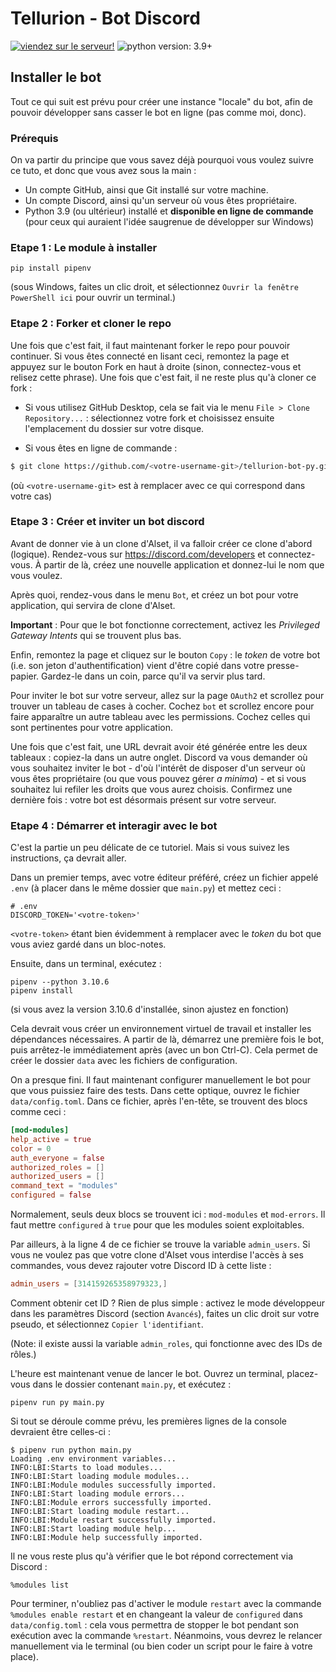 # Tellurion - Bot Discord

[![viendez sur le serveur!](https://badgen.net/discord/members/7f8VZxE?icon=discord)](https://discord.gg/7f8VZxE) ![python version: 3.9+](https://badgen.net/badge/python/3.9+/blue)

## Installer le bot

Tout ce qui suit est prévu pour créer une instance "locale" du bot, afin de pouvoir développer sans casser le bot en ligne (pas comme moi, donc).

### Prérequis

On va partir du principe que vous savez déjà pourquoi vous voulez suivre ce tuto, et donc que vous avez sous la main :

- Un compte GitHub, ainsi que Git installé sur votre machine.
- Un compte Discord, ainsi qu'un serveur où vous êtes propriétaire.
- Python 3.9 (ou ultérieur) installé et **disponible en ligne de commande** (pour ceux qui auraient l'idée saugrenue de développer sur Windows)

### Etape 1 : Le module à installer

```
pip install pipenv
```

(sous Windows, faites un clic droit, et sélectionnez `Ouvrir la fenêtre PowerShell ici` pour ouvrir un terminal.)

### Etape 2 : Forker et cloner le repo

Une fois que c'est fait, il faut maintenant forker le repo pour pouvoir continuer. Si vous êtes connecté en lisant ceci, remontez la page et appuyez sur le bouton Fork en haut à droite (sinon, connectez-vous et relisez cette phrase). Une fois que c'est fait, il ne reste plus qu'à cloner ce fork :

- Si vous utilisez GitHub Desktop, cela se fait via le menu `File > Clone Repository...` : sélectionnez votre fork et choisissez ensuite l'emplacement du dossier sur votre disque.

- Si vous êtes en ligne de commande :
```bash
$ git clone https://github.com/<votre-username-git>/tellurion-bot-py.git
```
(où `<votre-username-git>` est à remplacer avec ce qui correspond dans votre cas)

### Etape 3 : Créer et inviter un bot discord

Avant de donner vie à un clone d'Alset, il va falloir créer ce clone d'abord (logique).
Rendez-vous sur https://discord.com/developers et connectez-vous. À partir de là, créez une nouvelle application et donnez-lui le nom que vous voulez.

Après quoi, rendez-vous dans le menu `Bot`, et créez un bot pour votre application, qui servira de clone d'Alset.

**Important** : Pour que le bot fonctionne correctement, activez les *Privileged Gateway Intents* qui se trouvent plus bas.

Enfin, remontez la page et cliquez sur le bouton `Copy` : le *token* de votre bot (i.e. son jeton d'authentification) vient d'être copié dans votre presse-papier. Gardez-le dans un coin, parce qu'il va servir plus tard.

Pour inviter le bot sur votre serveur, allez sur la page `OAuth2` et scrollez pour trouver un tableau de cases à cocher. Cochez `bot` et scrollez encore pour faire apparaître un autre tableau avec les permissions. Cochez celles qui sont pertinentes pour votre application.

Une fois que c'est fait, une URL devrait avoir été générée entre les deux tableaux : copiez-la dans un autre onglet. Discord va vous demander où vous souhaitez inviter le bot - d'où l'intérêt de disposer d'un serveur où vous êtes propriétaire (ou que vous pouvez gérer *a minima*) - et si vous souhaitez lui refiler les droits que vous aurez choisis. Confirmez une dernière fois : votre bot est désormais présent sur votre serveur.

### Etape 4 : Démarrer et interagir avec le bot

C'est la partie un peu délicate de ce tutoriel. Mais si vous suivez les instructions, ça devrait aller.

Dans un premier temps, avec votre éditeur préféré, créez un fichier appelé `.env` (à placer dans le même dossier que `main.py`) et mettez ceci :
```
# .env
DISCORD_TOKEN='<votre-token>'
```

`<votre-token>` étant bien évidemment à remplacer avec le *token* du bot que vous aviez gardé dans un bloc-notes.

Ensuite, dans un terminal, exécutez :
```
pipenv --python 3.10.6
pipenv install
```
(si vous avez la version 3.10.6 d'installée, sinon ajustez en fonction)

Cela devrait vous créer un environnement virtuel de travail et installer les dépendances nécessaires. A partir de là, démarrez une première fois le bot, puis arrêtez-le immédiatement après (avec un bon Ctrl-C). Cela permet de créer le dossier `data` avec les fichiers de configuration.

On a presque fini. Il faut maintenant configurer manuellement le bot pour que vous puissiez faire des tests. Dans cette optique, ouvrez le fichier `data/config.toml`. Dans ce fichier, après l'en-tête, se trouvent des blocs comme ceci :
```TOML
[mod-modules]
help_active = true
color = 0
auth_everyone = false
authorized_roles = []
authorized_users = []
command_text = "modules"
configured = false
```
Normalement, seuls deux blocs se trouvent ici : `mod-modules` et `mod-errors`. Il faut mettre `configured` à `true` pour que les modules soient exploitables.

Par ailleurs, à la ligne 4 de ce fichier se trouve la variable `admin_users`. Si vous ne voulez pas que votre clone d'Alset vous interdise l'accès à ses commandes, vous devez rajouter votre Discord ID à cette liste :
```TOML
admin_users = [314159265358979323,]
```
Comment obtenir cet ID ? Rien de plus simple : activez le mode développeur dans les paramètres Discord (section `Avancés`), faites un clic droit sur votre pseudo, et sélectionnez `Copier l'identifiant`.

(Note: il existe aussi la variable `admin_roles`, qui fonctionne avec des IDs de rôles.)

L'heure est maintenant venue de lancer le bot. Ouvrez un terminal, placez-vous dans le dossier contenant `main.py`, et exécutez :
```
pipenv run py main.py
```

Si tout se déroule comme prévu, les premières lignes de la console devraient être celles-ci :

```SHELL
$ pipenv run python main.py
Loading .env environment variables...
INFO:LBI:Starts to load modules...
INFO:LBI:Start loading module modules...
INFO:LBI:Module modules successfully imported.
INFO:LBI:Start loading module errors...
INFO:LBI:Module errors successfully imported.
INFO:LBI:Start loading module restart...
INFO:LBI:Module restart successfully imported.
INFO:LBI:Start loading module help...
INFO:LBI:Module help successfully imported.
```

Il ne vous reste plus qu'à vérifier que le bot répond correctement via Discord :
```
%modules list
```

Pour terminer, n'oubliez pas d'activer le module `restart` avec la commande `%modules enable restart` et en changeant la valeur de `configured` dans `data/config.toml` : cela vous permettra de stopper le bot pendant son exécution avec la commande `%restart`. Néanmoins, vous devrez le relancer manuellement via le terminal (ou bien coder un script pour le faire à votre place).
